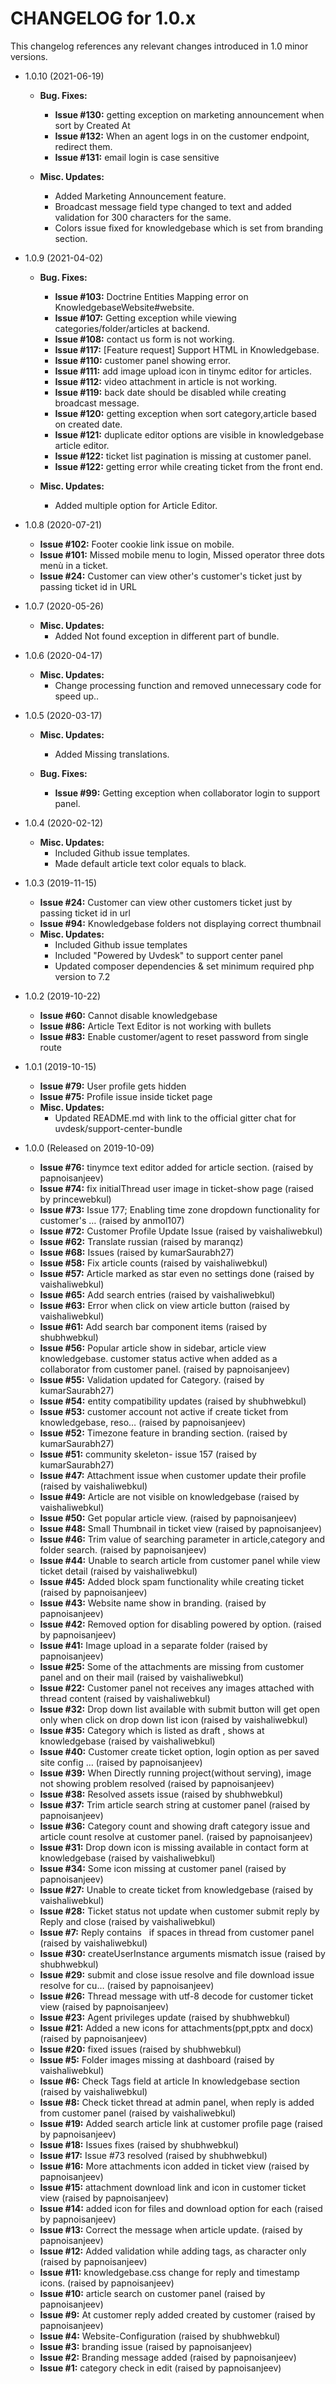CHANGELOG for 1.0.x
===================

This changelog references any relevant changes introduced in 1.0 minor versions.

* 1.0.10 (2021-06-19)
    * **Bug. Fixes:**
        * **Issue #130:** getting exception on marketing announcement when sort by Created At
        * **Issue #132:** When an agent logs in on the customer endpoint, redirect them.
        * **Issue #131:** email login is case sensitive

    * **Misc. Updates:**
        * Added Marketing Announcement feature.
        * Broadcast message field type changed to text and added validation for 300 characters for the same.
        * Colors issue fixed for knowledgebase which is set from branding section.

* 1.0.9 (2021-04-02)
    * **Bug. Fixes:**
        * **Issue #103:** Doctrine Entities Mapping error on KnowledgebaseWebsite#website.
        * **Issue #107:** Getting exception while viewing categories/folder/articles at backend.
        * **Issue #108:** contact us form is not working.
        * **Issue #117:** [Feature request] Support HTML in Knowledgebase.
        * **Issue #110:** customer panel showing error.
        * **Issue #111:** add image upload icon in tinymc editor for articles.
        * **Issue #112:** video attachment in article is not working.
        * **Issue #119:** back date should be disabled while creating broadcast message.
        * **Issue #120:** getting exception when sort category,article based on created date.
        * **Issue #121:** duplicate editor options are visible in knowledgebase article editor.
        * **Issue #122:** ticket list pagination is missing at customer panel.
        * **Issue #122:** getting error while creating ticket from the front end.

    * **Misc. Updates:**
        * Added multiple option for Article Editor.

* 1.0.8 (2020-07-21)
    * **Issue #102:** Footer cookie link issue on mobile.
    * **Issue #101:** Missed mobile menu to login, Missed operator three dots menù in a ticket.
    * **Issue #24:** Customer can view other's customer's ticket just by passing ticket id in URL

* 1.0.7 (2020-05-26)
    * **Misc. Updates:**
        * Added Not found exception in different part of bundle.

* 1.0.6 (2020-04-17)
    * **Misc. Updates:**
        * Change processing function and removed unnecessary code for speed up..

* 1.0.5 (2020-03-17)
    * **Misc. Updates:**
        * Added Missing translations.

    * **Bug. Fixes:**
        * **Issue #99:** Getting exception when collaborator login to support panel.

* 1.0.4 (2020-02-12)
    * **Misc. Updates:**
        * Included Github issue templates.
        * Made default article text color equals to black.
        
* 1.0.3 (2019-11-15)
    * **Issue #24:** Customer can view other customers ticket just by passing ticket id in url
    * **Issue #94:** Knowledgebase folders not displaying correct thumbnail
    * **Misc. Updates:**
        * Included Github issue templates
        * Included "Powered by Uvdesk" to support center panel
        * Updated composer dependencies & set minimum required php version to 7.2

* 1.0.2 (2019-10-22)
    * **Issue #60:** Cannot disable knowledgebase
    * **Issue #86:** Article Text Editor is not working with bullets
    * **Issue #83:** Enable customer/agent to reset password from single route

* 1.0.1 (2019-10-15)
    * **Issue #79:** User profile gets hidden
    * **Issue #75:** Profile issue inside ticket page
    * **Misc. Updates:**
        * Updated README.md with link to the official gitter chat for uvdesk/support-center-bundle

* 1.0.0 (Released on 2019-10-09)
    * **Issue #76:** tinymce text editor added for article section. (raised by papnoisanjeev)
    * **Issue #74:** fix initialThread user image in ticket-show page (raised by princewebkul)
    * **Issue #73:**  Issue 177; Enabling time zone dropdown functionality for customer's … (raised by anmol107)
    * **Issue #72:** Customer Profile Update Issue (raised by vaishaliwebkul)
    * **Issue #62:** Translate russian (raised by maranqz)
    * **Issue #68:** Issues (raised by kumarSaurabh27)
    * **Issue #58:** Fix article counts (raised by vaishaliwebkul)
    * **Issue #57:** Article marked as star even no settings done (raised by vaishaliwebkul)
    * **Issue #65:** Add search entries (raised by vaishaliwebkul)
    * **Issue #63:** Error when click on view article button (raised by vaishaliwebkul)
    * **Issue #61:** Add search bar component items (raised by shubhwebkul)
    * **Issue #56:** Popular article show in sidebar, article view knowledgebase. customer status active when added as a collaborator from customer panel. (raised by papnoisanjeev)
    * **Issue #55:** Validation updated for Category. (raised by kumarSaurabh27)
    * **Issue #54:** entity compatibility updates (raised by shubhwebkul)
    * **Issue #53:** customer account not active if create ticket from knowledgebase, reso… (raised by papnoisanjeev)
    * **Issue #52:** Timezone feature in branding section. (raised by kumarSaurabh27)
    * **Issue #51:** community skeleton- issue 157 (raised by kumarSaurabh27)
    * **Issue #47:** Attachment issue when customer update their profile (raised by vaishaliwebkul)
    * **Issue #49:** Article are not visible on knowledgebase  (raised by vaishaliwebkul)
    * **Issue #50:** Get popular article view. (raised by papnoisanjeev)
    * **Issue #48:** Small Thumbnail in ticket view (raised by papnoisanjeev)
    * **Issue #46:** Trim value of searching parameter in  article,category and folder search. (raised by papnoisanjeev)
    * **Issue #44:** Unable to search article from customer panel while view ticket detail (raised by vaishaliwebkul)
    * **Issue #45:** Added block spam functionality while creating ticket (raised by papnoisanjeev)
    * **Issue #43:** Website name show in branding. (raised by papnoisanjeev)
    * **Issue #42:** Removed option for disabling powered by option. (raised by papnoisanjeev)
    * **Issue #41:** Image upload in a separate folder (raised by papnoisanjeev)
    * **Issue #25:** Some of the attachments are missing from customer panel and on their mail (raised by vaishaliwebkul)
    * **Issue #22:** Customer panel not receives any images attached with thread content (raised by vaishaliwebkul)
    * **Issue #32:** Drop down list available with submit button will get open only when click on drop down list icon (raised by vaishaliwebkul)
    * **Issue #35:** Category which is listed as draft , shows at knowledgebase (raised by vaishaliwebkul)
    * **Issue #40:** Customer create ticket option, login option as per saved site config … (raised by papnoisanjeev)
    * **Issue #39:** When Directly running project(without serving), image not showing problem resolved (raised by papnoisanjeev)
    * **Issue #38:** Resolved assets issue (raised by shubhwebkul)
    * **Issue #37:** Trim article search string at customer panel (raised by papnoisanjeev)
    * **Issue #36:** Category count and showing draft category issue and article count resolve at customer panel. (raised by papnoisanjeev)
    * **Issue #31:** Drop down icon is missing available in contact form at knowledgebase (raised by vaishaliwebkul)
    * **Issue #34:** Some icon missing at customer panel (raised by papnoisanjeev)
    * **Issue #27:** Unable to create ticket from knowledgebase (raised by vaishaliwebkul)
    * **Issue #28:** Ticket status not update when customer submit reply by Reply and close (raised by vaishaliwebkul)
    * **Issue #7:** Reply contains &nbsp; if spaces in thread from customer panel (raised by vaishaliwebkul)
    * **Issue #30:** createUserInstance arguments mismatch issue (raised by shubhwebkul)
    * **Issue #29:** submit and close issue resolve and file download issue resolve for cu… (raised by papnoisanjeev)
    * **Issue #26:** Thread message with utf-8 decode for customer ticket view (raised by papnoisanjeev)
    * **Issue #23:** Agent privileges update (raised by shubhwebkul)
    * **Issue #21:** Added a new icons for attachments(ppt,pptx and docx) (raised by papnoisanjeev)
    * **Issue #20:** fixed issues (raised by shubhwebkul)
    * **Issue #5:** Folder images missing at dashboard (raised by vaishaliwebkul)
    * **Issue #6:** Check Tags field at article In knowledgebase section (raised by vaishaliwebkul)
    * **Issue #8:** Check ticket thread at admin panel, when reply is added from customer panel (raised by vaishaliwebkul)
    * **Issue #19:** Added search article link at customer profile page (raised by papnoisanjeev)
    * **Issue #18:** Issues fixes (raised by shubhwebkul)
    * **Issue #17:** Issue #73 resolved (raised by shubhwebkul)
    * **Issue #16:** More attachments icon added in ticket view (raised by papnoisanjeev)
    * **Issue #15:** attachment download link and icon in customer ticket view (raised by papnoisanjeev)
    * **Issue #14:**  added icon for files and download option for each (raised by papnoisanjeev)
    * **Issue #13:** Correct the message when article update. (raised by papnoisanjeev)
    * **Issue #12:** Added validation while adding tags, as character only (raised by papnoisanjeev)
    * **Issue #11:** knowledgebase.css change for reply and timestamp icons. (raised by papnoisanjeev)
    * **Issue #10:** article search on customer panel (raised by papnoisanjeev)
    * **Issue #9:** At customer reply added created by customer (raised by papnoisanjeev)
    * **Issue #4:** Website-Configuration (raised by shubhwebkul)
    * **Issue #3:** branding issue (raised by papnoisanjeev)
    * **Issue #2:** Branding message added (raised by papnoisanjeev)
    * **Issue #1:** category check in edit (raised by papnoisanjeev)